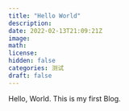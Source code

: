 ```yaml
---
title: "Hello World"
description: 
date: 2022-02-13T21:09:21Z
image: 
math: 
license: 
hidden: false
categories: 测试
draft: false
---
```

Hello, World. 
This is my first Blog.